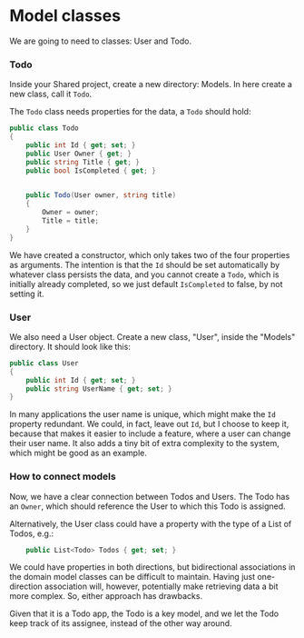 # Model classes

We are going to need to classes: User and Todo.


### Todo

Inside your Shared project, create a new directory: Models. In here create a new class, call it `Todo`.

The `Todo` class needs properties for the data, a `Todo` should hold:

```csharp
public class Todo
{
    public int Id { get; set; }
    public User Owner { get; }
    public string Title { get; }
    public bool IsCompleted { get; }
    

    public Todo(User owner, string title)
    {
        Owner = owner;
        Title = title;
    }
}
```

We have created a constructor, which only takes two of the four properties as arguments. 
The intention is that the `Id` should be set automatically by whatever class persists the data, 
and you cannot create a `Todo`, which is initially already completed, 
so we just default `IsCompleted` to false, by not setting it.

### User

We also need a User object. Create a new class, "User", inside the "Models" directory. It should look like this:

```csharp
public class User
{
    public int Id { get; set; }
    public string UserName { get; set; }
}
```

In many applications the user name is unique, which might make the `Id` property redundant. 
We could, in fact, leave out `Id`, 
but I choose to keep it, because that makes it easier to include a feature, where a user can change their user name. 
It also adds a tiny bit of extra complexity to the system, which might be good as an example. 

### How to connect models

Now, we have a clear connection between Todos and Users. 
The Todo has an `Owner`, which should reference the User to which this Todo is assigned. 

Alternatively, the User class could have a property with the type of a List of Todos, e.g.:

```csharp
    public List<Todo> Todos { get; set; }
```

We could have properties in both directions, but bidirectional associations in the domain model classes can be difficult to maintain. 
Having just one-direction association will, however, potentially make retrieving data a bit more complex. 
So, either approach has drawbacks.

Given that it is a Todo app, the Todo is a key model, and we let the Todo keep track of its assignee, instead of the other way around. 